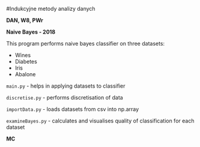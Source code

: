 #Indukcyjne metody analizy danych

__DAN, W8, PWr__

__Naive Bayes - 2018__

This program performs naive bayes classifier on three datasets:
+ Wines
+ Diabetes
+ Iris
+ Abalone
 
 `main.py` - helps in applying datasets to classifier 
 
 `discretise.py` - performs discretisation of data
 
 `importData.py` - loads datasets from csv into np.array
  
 `examineBayes.py` - calculates and visualises quality of classification for each dataset
 
 __MC__